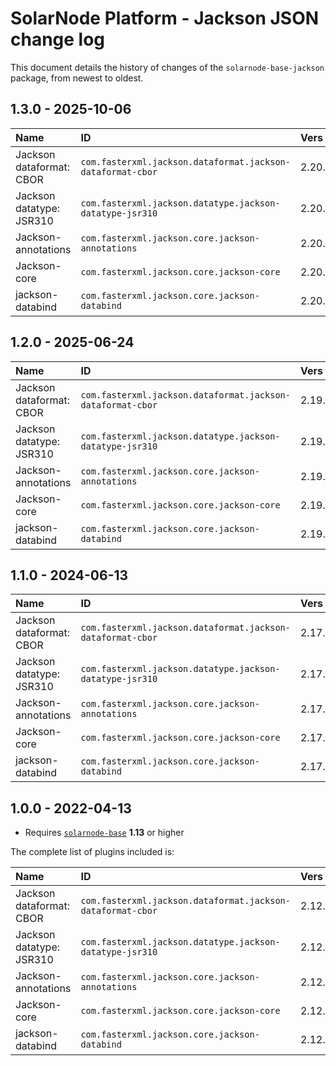 # SolarNode Platform - Jackson JSON change log

This document details the history of changes of the `solarnode-base-jackson` package, from newest to
oldest.

## 1.3.0 - 2025-10-06

| Name                     | ID                                                         | Vers   |
|:-------------------------|:-----------------------------------------------------------|:-------|
| Jackson dataformat: CBOR | `com.fasterxml.jackson.dataformat.jackson-dataformat-cbor` | 2.20.0 |
| Jackson datatype: JSR310 | `com.fasterxml.jackson.datatype.jackson-datatype-jsr310`   | 2.20.0 |
| Jackson-annotations      | `com.fasterxml.jackson.core.jackson-annotations`           | 2.20.0 |
| Jackson-core             | `com.fasterxml.jackson.core.jackson-core`                  | 2.20.0 |
| jackson-databind         | `com.fasterxml.jackson.core.jackson-databind`              | 2.20.0 |


## 1.2.0 - 2025-06-24

| Name                     | ID                                                         | Vers   |
|:-------------------------|:-----------------------------------------------------------|:-------|
| Jackson dataformat: CBOR | `com.fasterxml.jackson.dataformat.jackson-dataformat-cbor` | 2.19.0 |
| Jackson datatype: JSR310 | `com.fasterxml.jackson.datatype.jackson-datatype-jsr310`   | 2.19.0 |
| Jackson-annotations      | `com.fasterxml.jackson.core.jackson-annotations`           | 2.19.0 |
| Jackson-core             | `com.fasterxml.jackson.core.jackson-core`                  | 2.19.0 |
| jackson-databind         | `com.fasterxml.jackson.core.jackson-databind`              | 2.19.0 |


## 1.1.0 - 2024-06-13

| Name                     | ID                                                         | Vers   |
|:-------------------------|:-----------------------------------------------------------|:-------|
| Jackson dataformat: CBOR | `com.fasterxml.jackson.dataformat.jackson-dataformat-cbor` | 2.17.1 |
| Jackson datatype: JSR310 | `com.fasterxml.jackson.datatype.jackson-datatype-jsr310`   | 2.17.1 |
| Jackson-annotations      | `com.fasterxml.jackson.core.jackson-annotations`           | 2.17.1 |
| Jackson-core             | `com.fasterxml.jackson.core.jackson-core`                  | 2.17.1 |
| jackson-databind         | `com.fasterxml.jackson.core.jackson-databind`              | 2.17.1 |


## 1.0.0 - 2022-04-13

 * Requires [`solarnode-base`](../../solarnode-base/debian) **1.13** or higher

The complete list of plugins included is:

| Name                     | ID                                                         | Vers   |
|:-------------------------|:-----------------------------------------------------------|:-------|
| Jackson dataformat: CBOR | `com.fasterxml.jackson.dataformat.jackson-dataformat-cbor` | 2.12.3 |
| Jackson datatype: JSR310 | `com.fasterxml.jackson.datatype.jackson-datatype-jsr310`   | 2.12.3 |
| Jackson-annotations      | `com.fasterxml.jackson.core.jackson-annotations`           | 2.12.3 |
| Jackson-core             | `com.fasterxml.jackson.core.jackson-core`                  | 2.12.3 |
| jackson-databind         | `com.fasterxml.jackson.core.jackson-databind`              | 2.12.3 |
